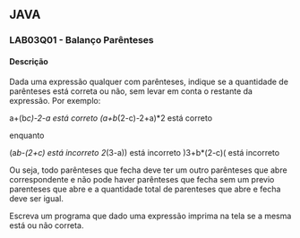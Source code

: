 ## JAVA
### LAB03Q01 - Balanço Parênteses
#### Descrição
Dada uma expressão qualquer com parênteses, indique se a quantidade de parênteses está correta ou não, sem levar em conta o restante da expressão. Por exemplo:

a+(b*c)-2-a        está correto
(a+b*(2-c)-2+a)*2  está correto

enquanto

(a*b-(2+c)         está incorreto
2*(3-a))           está incorreto
)3+b*(2-c)(        está incorreto

Ou seja, todo parênteses que fecha deve ter um outro parênteses que abre correspondente e não pode haver parênteses que fecha sem um previo parenteses que abre e a quantidade total de parenteses que abre e fecha deve ser igual.

Escreva um programa que dado uma expressão imprima na tela se a mesma está ou não correta.
